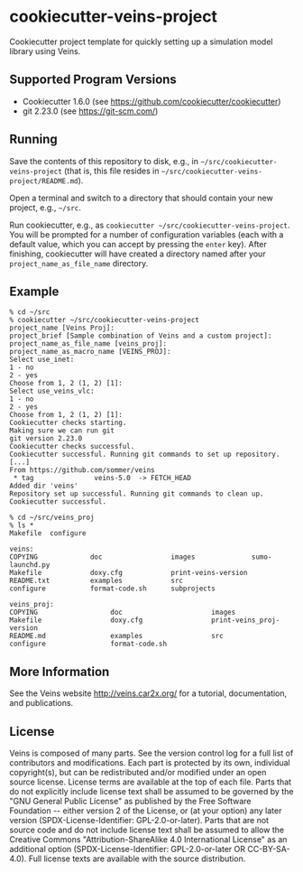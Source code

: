 # cookiecutter-veins-project #

Cookiecutter project template for quickly setting up a simulation model library using Veins.

## Supported Program Versions ##

- Cookiecutter 1.6.0 (see <https://github.com/cookiecutter/cookiecutter>)
- git 2.23.0 (see <https://git-scm.com/>)

## Running ##

Save the contents of this repository to disk, e.g., in `~/src/cookiecutter-veins-project` (that is, this file resides in `~/src/cookiecutter-veins-project/README.md`).

Open a terminal and switch to a directory that should contain your new project, e.g., `~/src`.

Run cookiecutter, e.g., as `cookiecutter ~/src/cookiecutter-veins-project`.
You will be prompted for a number of configuration variables (each with a default value, which you can accept by pressing the `enter` key).
After finishing, cookiecutter will have created a directory named after your `project_name_as_file_name` directory.

## Example ##

```
% cd ~/src
% cookiecutter ~/src/cookiecutter-veins-project
project_name [Veins Proj]:
project_brief [Sample combination of Veins and a custom project]:
project_name_as_file_name [veins_proj]:
project_name_as_macro_name [VEINS_PROJ]:
Select use_inet:
1 - no
2 - yes
Choose from 1, 2 (1, 2) [1]:
Select use_veins_vlc:
1 - no
2 - yes
Choose from 1, 2 (1, 2) [1]:
Cookiecutter checks starting.
Making sure we can run git
git version 2.23.0
Cookiecutter checks successful.
Cookiecutter successful. Running git commands to set up repository.
[...]
From https://github.com/sommer/veins
 * tag               veins-5.0  -> FETCH_HEAD
Added dir 'veins'
Repository set up successful. Running git commands to clean up.
Cookiecutter successful.

% cd ~/src/veins_proj
% ls *
Makefile  configure

veins:
COPYING             doc                 images              sumo-launchd.py
Makefile            doxy.cfg            print-veins-version
README.txt          examples            src
configure           format-code.sh      subprojects

veins_proj:
COPYING                  doc                      images
Makefile                 doxy.cfg                 print-veins_proj-version
README.md                examples                 src
configure                format-code.sh
```

## More Information ##

See the Veins website <http://veins.car2x.org/> for a tutorial, documentation,
and publications.

## License ##

Veins is composed of many parts. See the version control log for a full list of
contributors and modifications. Each part is protected by its own, individual
copyright(s), but can be redistributed and/or modified under an open source
license. License terms are available at the top of each file. Parts that do not
explicitly include license text shall be assumed to be governed by the "GNU
General Public License" as published by the Free Software Foundation -- either
version 2 of the License, or (at your option) any later version
(SPDX-License-Identifier: GPL-2.0-or-later). Parts that are not source code and
do not include license text shall be assumed to allow the Creative Commons
"Attribution-ShareAlike 4.0 International License" as an additional option
(SPDX-License-Identifier: GPL-2.0-or-later OR CC-BY-SA-4.0). Full license texts
are available with the source distribution.


